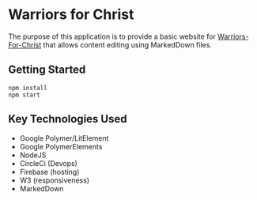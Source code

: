 # Warriors for Christ

The purpose of this application is to provide a basic website for <a href="https://www.warriors-for-christ.com">Warriors-For-Christ</a> that allows content editing using MarkedDown files.

## Getting Started
```
npm install
npm start
```

## Key Technologies Used
* Google Polymer/LitElement
* Google PolymerElements
* NodeJS
* CircleCi (Devops)
* Firebase (hosting)
* W3 (responsiveness)
* MarkedDown
